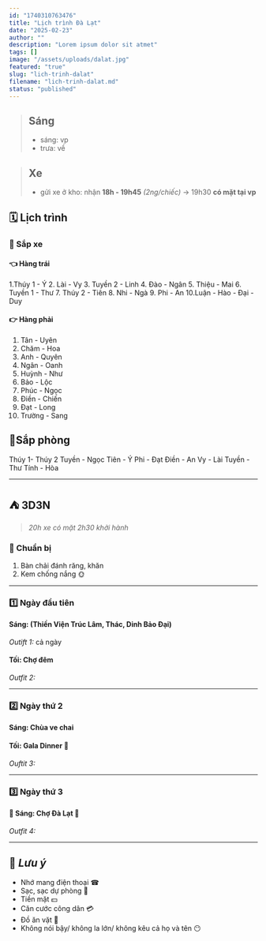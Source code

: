 ```yaml
---
id: "1740310763476"
title: "Lịch trình Đà Lạt"
date: "2025-02-23"
author: ""
description: "Lorem ipsum dolor sit atmet"
tags: []
image: "/assets/uploads/dalat.jpg"
featured: "true"
slug: "lich-trinh-dalat"
filename: "lich-trinh-dalat.md"
status: "published"
---
```

> ## Sáng
> - sáng: vp
> - trưa: về

> ## Xe 
> - gửi xe ở kho: nhận **18h - 19h45** *(2ng/chiếc)*
> -> 19h30 **có mặt tại vp** 

## 🗓 Lịch trình

### 🚗 Sắp xe

#### 👈 Hàng trái
1.Thúy 1 - Ý
2. Lài - Vy
3. Tuyền 2 - Linh
4. Đào - Ngân
5. Thiệu - Mai
6. Tuyền 1 - Thư
7. Thúy 2 - Tiên
8. Nhi - Ngà
9. Phi - An
10.Luận - Hào - Đại - Duy

#### 👉 Hàng phải

1. Tân - Uyên
2. Chăm - Hoa
3. Anh - Quyên
4. Ngân - Oanh
5. Huỳnh - Như
6. Bảo - Lộc
7. Phúc - Ngọc
8. Điền - Chiến
9. Đạt - Long
10. Trường - Sang

## 🚪Sắp phòng
Thúy 1- Thúy 2
Tuyền - Ngọc
Tiên - Ý
Phi - Đạt
Điền - An
Vy - Lài
Tuyền - Thư
Tính - Hòa

--- 

## ⛺ 3D3N
> *20h xe có mặt*
> *2h30 khởi hành*

### 💼 Chuẩn bị
1. Bàn chải đánh răng, khăn
2. Kem chống nắng 🌞

--- 

### 1️⃣ Ngày đầu tiên 
#### Sáng: (Thiền Viện Trúc Lâm, Thác, Dinh Bảo Đại) 
*Outift 1:* cả ngày

#### Tối: Chợ đêm
*Outfit 2:*

---

### 2️⃣ Ngày thứ 2 
#### Sáng: Chùa ve chai

#### Tối: **Gala Dinner** 🎇
*Ouftit 3:* 

--- 


###  3️⃣ Ngày thứ 3
#### 🌲 Sáng: Chợ Đà Lạt 🌲
*Outfit 4:*

--- 

## 📛 *Lưu ý*
- Nhớ mang điện thoại ☎
- Sạc, sạc dự phòng 🔋
- Tiền mặt 💵
- Căn cước công dân 💳
- Đồ ăn vặt 🍔
- Không nói bậy/ không la lớn/ không kêu cả họ và tên 😶